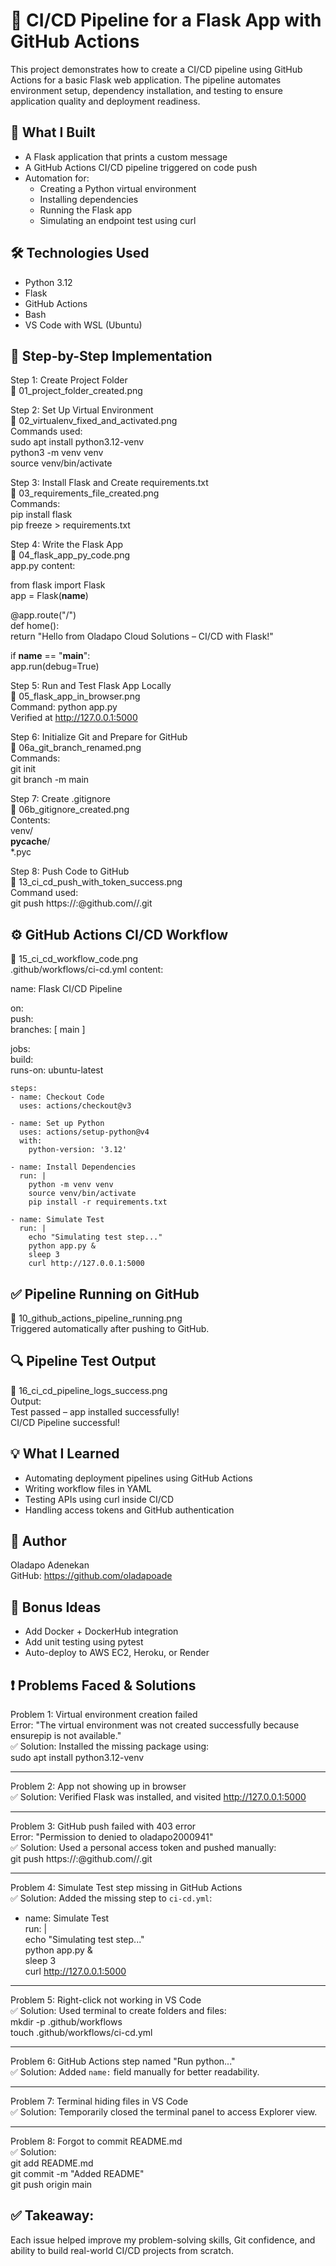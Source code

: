 # 🚀 CI/CD Pipeline for a Flask App with GitHub Actions

This project demonstrates how to create a CI/CD pipeline using GitHub Actions for a basic Flask web application. The pipeline automates environment setup, dependency installation, and testing to ensure application quality and deployment readiness.

## 📌 What I Built

- A Flask application that prints a custom message
- A GitHub Actions CI/CD pipeline triggered on code push
- Automation for:
  - Creating a Python virtual environment
  - Installing dependencies
  - Running the Flask app
  - Simulating an endpoint test using curl

## 🛠 Technologies Used

- Python 3.12  
- Flask  
- GitHub Actions  
- Bash  
- VS Code with WSL (Ubuntu)

## 🧱 Step-by-Step Implementation

Step 1: Create Project Folder  
📸 01_project_folder_created.png

Step 2: Set Up Virtual Environment  
📸 02_virtualenv_fixed_and_activated.png  
Commands used:  
sudo apt install python3.12-venv  
python3 -m venv venv  
source venv/bin/activate

Step 3: Install Flask and Create requirements.txt  
📸 03_requirements_file_created.png  
Commands:  
pip install flask  
pip freeze > requirements.txt

Step 4: Write the Flask App  
📸 04_flask_app_py_code.png  
app.py content:

from flask import Flask  
app = Flask(__name__)  

@app.route("/")  
def home():  
    return "Hello from Oladapo Cloud Solutions – CI/CD with Flask!"  

if __name__ == "__main__":  
    app.run(debug=True)

Step 5: Run and Test Flask App Locally  
📸 05_flask_app_in_browser.png  
Command: python app.py  
Verified at http://127.0.0.1:5000

Step 6: Initialize Git and Prepare for GitHub  
📸 06a_git_branch_renamed.png  
Commands:  
git init  
git branch -m main

Step 7: Create .gitignore  
📸 06b_gitignore_created.png  
Contents:  
venv/  
__pycache__/  
*.pyc

Step 8: Push Code to GitHub  
📸 13_ci_cd_push_with_token_success.png  
Command used:  
git push https://<username>:<token>@github.com/<username>/<repo>.git

## ⚙️ GitHub Actions CI/CD Workflow  
📸 15_ci_cd_workflow_code.png  
.github/workflows/ci-cd.yml content:

name: Flask CI/CD Pipeline

on:  
  push:  
    branches: [ main ]

jobs:  
  build:  
    runs-on: ubuntu-latest

    steps:  
    - name: Checkout Code  
      uses: actions/checkout@v3

    - name: Set up Python  
      uses: actions/setup-python@v4  
      with:  
        python-version: '3.12'

    - name: Install Dependencies  
      run: |  
        python -m venv venv  
        source venv/bin/activate  
        pip install -r requirements.txt

    - name: Simulate Test  
      run: |  
        echo "Simulating test step..."  
        python app.py &  
        sleep 3  
        curl http://127.0.0.1:5000

## ✅ Pipeline Running on GitHub  
📸 10_github_actions_pipeline_running.png  
Triggered automatically after pushing to GitHub.

## 🔍 Pipeline Test Output  
📸 16_ci_cd_pipeline_logs_success.png  
Output:  
Test passed – app installed successfully!  
CI/CD Pipeline successful!

## 💡 What I Learned

- Automating deployment pipelines using GitHub Actions  
- Writing workflow files in YAML  
- Testing APIs using curl inside CI/CD  
- Handling access tokens and GitHub authentication  

## 📣 Author

Oladapo Adenekan  
GitHub: https://github.com/oladapoade

## 📌 Bonus Ideas

- Add Docker + DockerHub integration  
- Add unit testing using pytest  
- Auto-deploy to AWS EC2, Heroku, or Render  

## ❗ Problems Faced & Solutions

Problem 1: Virtual environment creation failed  
Error: "The virtual environment was not created successfully because ensurepip is not available."  
✅ Solution: Installed the missing package using:  
sudo apt install python3.12-venv

---

Problem 2: App not showing up in browser  
✅ Solution: Verified Flask was installed, and visited http://127.0.0.1:5000

---

Problem 3: GitHub push failed with 403 error  
Error: "Permission to <repo> denied to oladapo2000941"  
✅ Solution: Used a personal access token and pushed manually:  
git push https://<username>:<token>@github.com/<username>/<repo>.git

---

Problem 4: Simulate Test step missing in GitHub Actions  
✅ Solution: Added the missing step to `ci-cd.yml`:

- name: Simulate Test  
  run: |  
    echo "Simulating test step..."  
    python app.py &  
    sleep 3  
    curl http://127.0.0.1:5000

---

Problem 5: Right-click not working in VS Code  
✅ Solution: Used terminal to create folders and files:  
mkdir -p .github/workflows  
touch .github/workflows/ci-cd.yml

---

Problem 6: GitHub Actions step named "Run python..."  
✅ Solution: Added `name:` field manually for better readability.

---

Problem 7: Terminal hiding files in VS Code  
✅ Solution: Temporarily closed the terminal panel to access Explorer view.

---

Problem 8: Forgot to commit README.md  
✅ Solution:  
git add README.md  
git commit -m "Added README"  
git push origin main

## ✅ Takeaway:
Each issue helped improve my problem-solving skills, Git confidence, and ability to build real-world CI/CD projects from scratch.
